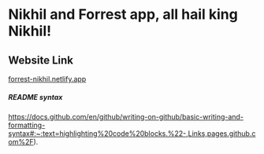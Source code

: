 # Nikhil and Forrest app, all hail king Nikhil!

## Website Link
[forrest-nikhil.netlify.app](https://forrest-nikhil.netlify.app)

##### README syntax
https://docs.github.com/en/github/writing-on-github/basic-writing-and-formatting-syntax#:~:text=highlighting%20code%20blocks.%22-,Links,pages.github.com%2F).
